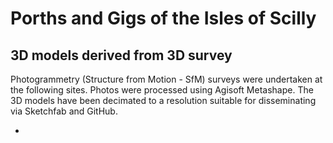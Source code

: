 # Porths and Gigs of the Isles of Scilly
## 3D models derived from 3D survey

Photogrammetry (Structure from Motion - SfM) surveys were undertaken at the following sites. Photos were processed using Agisoft Metashape. The 3D models have been decimated to a resolution suitable for disseminating via Sketchfab and GitHub.

* 
